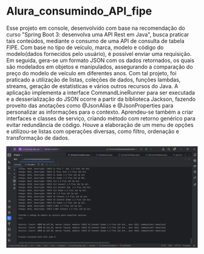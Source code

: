 # Alura_consumindo_API_fipe
Esse projeto em console, desenvolvido com base na recomendação do curso "Spring Boot 3: desenvolva uma API Rest em Java", busca praticar tais conteúdos, mediante o consumo de uma API de consulta de tabela FIPE. Com base no tipo de veículo, marca, modelo e código do modelo(dados fornecidos pelo usuário), é possível enviar uma requisição. Em seguida, gera-se um formato JSON com os dados retornados, os quais são modelados em objetos e manipulados, assegurando a comparação do preço do modelo de veículo em diferentes anos. Com tal projeto, foi praticado a utilização de listas, coleções de dados, funções lambdas, streams, geração de estatísticas e vários outros recursos do Java. A aplicação implementa a interface CommandLineRunner para ser executada e a desserialização do JSON ocorre a partir da biblioteca Jackson, fazendo proveito das anotações como @JsonAlias e @JsonProperties para personalizar as informações para o contexto. Aprendeu-se também a criar interfaces e classes de serviço, criando método com retorno genérico para evitar redundância de código. Houve a elaboração de um menu de opções e utilizou-se listas com operações diversas, como filtro, ordenação e transformação de dados. 

![example](cap.png)
